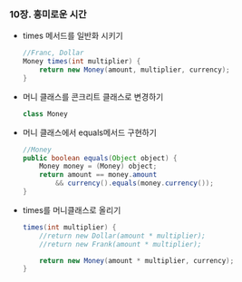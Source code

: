 ### 10장. 흥미로운 시간
- times 메서드를 일반화 시키기

    ```java
    //Franc, Dollar
    Money times(int multiplier) {
        return new Money(amount, multiplier, currency);
    }
    ```

- 머니 클래스를 콘크리트 클래스로 변경하기

    ```java
    class Money
    ```

- 머니 클래스에서 equals메서드 구현하기

    ```java
    //Money
    public boolean equals(Object object) {
        Money money = (Money) object;
        return amount == money.amount
            && currency().equals(money.currency());
    }
    ```

- times를 머니클래스로 올리기

    ```java
    times(int multiplier) {
        //return new Dollar(amount * multiplier);
        //return new Frank(amount * multiplier);
    
        return new Money(amount * multiplier, currency);
    }
    ```